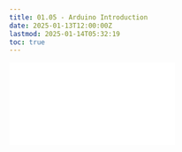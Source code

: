 ```yaml
---
title: 01.05 - Arduino Introduction
date: 2025-01-13T12:00:00Z
lastmod: 2025-01-14T05:32:19
toc: true
---
```


![Link to included file content](../../../../arduino/arduino-introduction.md)

